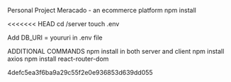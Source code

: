 Personal Project Meracado - an ecommerce platform
npm install

<<<<<<< HEAD
cd /server
touch .env

Add DB_URI = youruri in .env file

ADDITIONAL COMMANDS
npm install in both server and client
npm install axios
npm install react-router-dom

4defc5ea3f6ba9a29c55f2e0e936853d639dd055
